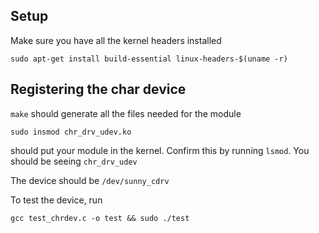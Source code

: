 ## Setup

Make sure you have all the kernel headers installed

```sudo apt-get install build-essential linux-headers-$(uname -r)```


## Registering the char device

`make` should generate all the files needed for the module

```sudo insmod chr_drv_udev.ko```

should put your module in the kernel. Confirm this by running `lsmod`.
You should be seeing `chr_drv_udev`

The device should be `/dev/sunny_cdrv`

To test the device, run

```gcc test_chrdev.c -o test && sudo ./test```
